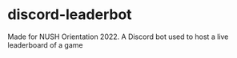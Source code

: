 # discord-leaderbot
Made for NUSH Orientation 2022. A Discord bot used to host a live leaderboard of a game
